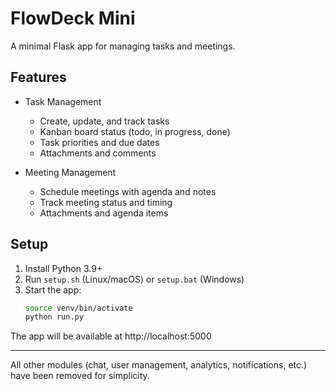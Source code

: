 # FlowDeck Mini

A minimal Flask app for managing tasks and meetings.

## Features

- Task Management
  - Create, update, and track tasks
  - Kanban board status (todo, in progress, done)
  - Task priorities and due dates
  - Attachments and comments

- Meeting Management
  - Schedule meetings with agenda and notes
  - Track meeting status and timing
  - Attachments and agenda items

## Setup

1. Install Python 3.9+
2. Run `setup.sh` (Linux/macOS) or `setup.bat` (Windows)
3. Start the app:
   ```bash
   source venv/bin/activate
   python run.py
   ```

The app will be available at http://localhost:5000

---

All other modules (chat, user management, analytics, notifications, etc.) have been removed for simplicity.
